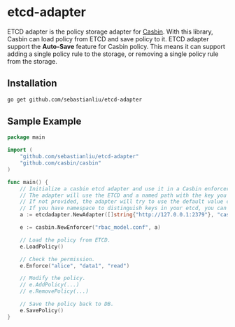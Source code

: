 # etcd-adapter
ETCD adapter is the policy storage adapter for [Casbin](https://github.com/casbin/casbin). With this library, Casbin can load policy from ETCD and save policy to it. ETCD adapter support the __Auto-Save__ feature for Casbin policy. This means it can support adding a single policy rule to the storage, or removing a single policy rule from the storage.

## Installation
```bash
go get github.com/sebastianliu/etcd-adapter
```

## Sample Example
```go
package main

import (
	"github.com/sebastianliu/etcd-adapter"
	"github.com/casbin/casbin"
)

func main() {
	// Initialize a casbin etcd adapter and use it in a Casbin enforcer:
	// The adapter will use the ETCD and a named path with the key you give.
	// If not provided, the adapter will try to use the default value casbin_policy.
	// If you have namespace to distinguish keys in your etcd, you can use your_namespace/casbin_root_path
	a := etcdadapter.NewAdapter([]string{"http://127.0.0.1:2379"}, "casbin_policy_test") // Your etcd endpoints and the path key.

	e := casbin.NewEnforcer("rbac_model.conf", a)

	// Load the policy from ETCD.
	e.LoadPolicy()

	// Check the permission.
	e.Enforce("alice", "data1", "read")

	// Modify the policy.
	// e.AddPolicy(...)
	// e.RemovePolicy(...)

	// Save the policy back to DB.
	e.SavePolicy()
}
```
